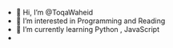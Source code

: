 - 👋 Hi, I’m @ToqaWaheid
- 👀 I’m interested in Programming and Reading
- 🌱 I’m currently learning Python , JavaScript 
-

<!---
ToqaWaheid/ToqaWaheid is a ✨ special ✨ repository because its `README.md` (this file) appears on your GitHub profile.
You can click the Preview link to take a look at your changes.
--->
